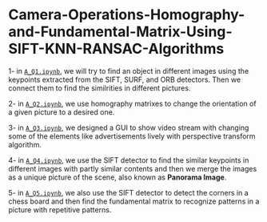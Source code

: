 # Camera-Operations-Homography-and-Fundamental-Matrix-Using-SIFT-KNN-RANSAC-Algorithms

1- in [`A_Q1.ipynb`](https://github.com/98210184/Camera-Operations-Homography-and-Fundamental-Matrix-Using-SIFT-KNN-RANSAC-Algorithms/blob/master/A_Q1.ipynb), we will try to find an object in different images using the keypoints extracted from the SIFT, SURF, and ORB detectors. Then we connect them to find the similrities in different pictures.

2- in [`A_Q2.ipynb`](https://github.com/98210184/Camera-Operations-Homography-and-Fundamental-Matrix-Using-SIFT-KNN-RANSAC-Algorithms/blob/master/A_Q2.ipynb), we use homography matrixes to change the orientation of a given picture to a desired one.

3- in [`A_Q3.ipynb`](https://github.com/98210184/Camera-Operations-Homography-and-Fundamental-Matrix-Using-SIFT-KNN-RANSAC-Algorithms/blob/master/A_Q3.ipynb), we designed a GUI to show video stream with changing some of the elements like advertisements lively with perspective transform algorithm.

4- in [`A_Q4.ipynb`](https://github.com/98210184/Camera-Operations-Homography-and-Fundamental-Matrix-Using-SIFT-KNN-RANSAC-Algorithms/blob/master/A_Q4.ipynb), we use the SIFT detector to find the similar keypoints in different images with partly similar contents and then we merge the images as a unique picture of the scene, also known as **Panorama Image**.

5- in [`A_Q5.ipynb`](https://github.com/98210184/Camera-Operations-Homography-and-Fundamental-Matrix-Using-SIFT-KNN-RANSAC-Algorithms/blob/master/A_Q5.ipynb), we also use the SIFT detector to detect the corners in a chess board and then find the fundamental matrix to recognize patterns in a picture with repetitive patterns.
